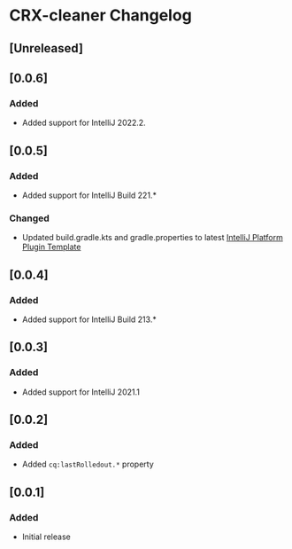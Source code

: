 <!-- Keep a Changelog guide -> https://keepachangelog.com -->

# CRX-cleaner Changelog

## [Unreleased]

## [0.0.6]

### Added

- Added support for IntelliJ 2022.2.

## [0.0.5]

### Added
- Added support for IntelliJ Build 221.*

### Changed
- Updated build.gradle.kts and gradle.properties to latest [IntelliJ Platform Plugin Template](https://github.com/JetBrains/intellij-platform-plugin-template)

## [0.0.4]

### Added

- Added support for IntelliJ Build 213.*

## [0.0.3]

### Added

- Added support for IntelliJ 2021.1

## [0.0.2]

### Added

- Added `cq:lastRolledout.*` property

## [0.0.1]

### Added

- Initial release